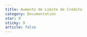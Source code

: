 ```yaml
---
title: Aumento de Límite de Crédito
category: Documentation
star: 9
sticky: 9
article: false
---
```

